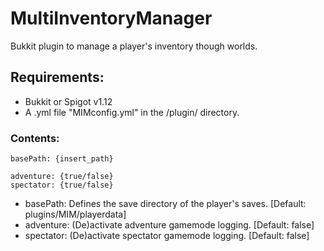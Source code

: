 # MultiInventoryManager
Bukkit plugin to manage a player's inventory though worlds.

## Requirements:

- Bukkit or Spigot v1.12
- A .yml file "MIMconfig.yml" in the /plugin/ directory.
### Contents:
```
basePath: {insert_path}

adventure: {true/false}
spectator: {true/false}
```
- basePath: Defines the save directory of the player's saves. [Default: plugins/MIM/playerdata]
- adventure: (De)activate adventure gamemode logging. [Default: false]
- spectator: (De)activate spectator gamemode logging. [Default: false]

